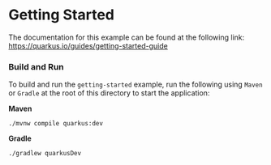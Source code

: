 # Getting Started

The documentation for this example can be found at the following link: https://quarkus.io/guides/getting-started-guide

### Build and Run

To build and run the `getting-started` example, run the following using `Maven`
or `Gradle` at the root of this directory to start the application:

**Maven**

```
./mvnw compile quarkus:dev
```

**Gradle**

```
./gradlew quarkusDev
```

